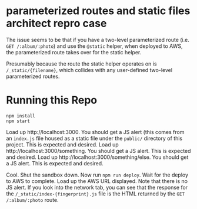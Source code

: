 # parameterized routes and static files architect repro case

The issue seems to be that if you have a two-level parameterized route (i.e. `GET /:album/:photo`) and use the `@static` helper, when deployed to AWS, the parameterized route takes over for the static helper.

Presumably because the route the static helper operates on is `/_static/{filename}`, which collides with any user-defined two-level parameterized routes.

# Running this Repo

    npm install
    npm start

Load up http://localhost:3000. You should get a JS alert (this comes from an `index.js` file housed as a static file under the `public/` directory of this project. This is expected and desired.
Load up http://localhost:3000/something. You should get a JS alert. This is expected and desired.
Load up http://localhost:3000/something/else. You should get a JS alert. This is expected and desired.

Cool. Shut the sandbox down. Now run `npm run deploy`. Wait for the deploy to AWS to complete.
Load up the AWS URL displayed. Note that there is no JS alert. If you look into the network tab, you can see that the response for the `/_static/index-{fingerprint}.js` file is the HTML returned by the `GET /:album/:photo` route.

